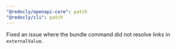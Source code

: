 ```yaml
---
"@redocly/openapi-core": patch
"@redocly/cli": patch
---
```


Fixed an issue where the bundle command did not resolve links in `externalValue`.
